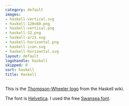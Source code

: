 ```yaml
---
category: default
images:
- haskell-vertical.svg
- haskell-120x60.png
- haskell-vertical.png
- haskell-32.png
- haskell-ar21.svg
- haskell-horizontal.png
- haskell-icon.svg
- haskell-horizontal.svg
layout: default
logohandle: haskell
skipped: 0
sort: haskell
title: Haskell
---
```


This is the [Thompson-Wheeler logo](http://www.haskell.org/haskellwiki/Thompson-Wheeler_logo) from the Haskell wiki.

The font is [Helvetica](http://www.myfonts.com/fonts/linotype/helvetica/bold/?refby=hackerlogos).  I used the free [Swansea font](http://www.fontspace.com/roger-white/swansea).